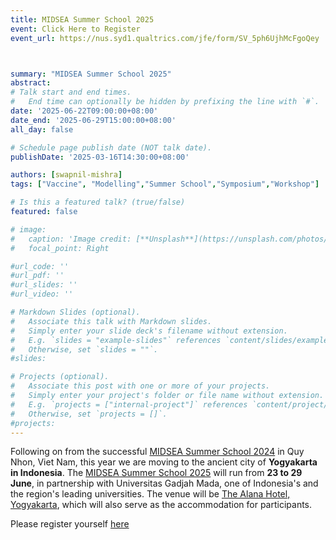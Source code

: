 ```yaml
---
title: MIDSEA Summer School 2025
event: Click Here to Register
event_url: https://nus.syd1.qualtrics.com/jfe/form/SV_5ph6UjhMcFgoQey



summary: "MIDSEA Summer School 2025"
abstract: 
# Talk start and end times.
#   End time can optionally be hidden by prefixing the line with `#`.
date: '2025-06-22T09:00:00+08:00'
date_end: '2025-06-29T15:00:00+08:00'
all_day: false

# Schedule page publish date (NOT talk date).
publishDate: '2025-03-16T14:30:00+08:00'

authors: [swapnil-mishra]
tags: ["Vaccine", "Modelling","Summer School","Symposium","Workshop"]

# Is this a featured talk? (true/false)
featured: false

# image:
#   caption: 'Image credit: [**Unsplash**](https://unsplash.com/photos/bzdhc5b3Bxs)'
#   focal_point: Right

#url_code: ''
#url_pdf: ''
#url_slides: ''
#url_video: ''

# Markdown Slides (optional).
#   Associate this talk with Markdown slides.
#   Simply enter your slide deck's filename without extension.
#   E.g. `slides = "example-slides"` references `content/slides/example-slides.md`.
#   Otherwise, set `slides = ""`.
#slides:

# Projects (optional).
#   Associate this post with one or more of your projects.
#   Simply enter your project's folder or file name without extension.
#   E.g. `projects = ["internal-project"]` references `content/project/deep-learning/index.md`.
#   Otherwise, set `projects = []`.
#projects:
---
```


Following on from the successful [MIDSEA Summer School 2024](/summer-school/2024) in Quy Nhon, Viet Nam, this year we are moving to the ancient city of **Yogyakarta in Indonesia**. The [MIDSEA Summer School 2025](/summer-school/2025) will run from **23 to 29 June**, in partnership with Universitas Gadjah Mada, one of Indonesia's and the region's leading universities. The venue will be [The Alana Hotel, Yogyakarta](https://www.alanahotels.com/en/hotel/view/3/the-alana-yogyakarta-hotel---convention-center), which will also serve as the accommodation for participants. 

Please register yourself [here](https://nus.syd1.qualtrics.com/jfe/form/SV_5ph6UjhMcFgoQey)


<!-- Slides can be added in a few ways:

- **Create** slides using Wowchemy's [_Slides_](https://wowchemy.com/docs/managing-content/#create-slides) feature and link using `slides` parameter in the front matter of the talk file
- **Upload** an existing slide deck to `static/` and link using `url_slides` parameter in the front matter of the talk file
- **Embed** your slides (e.g. Google Slides) or presentation video on this page using [shortcodes](https://wowchemy.com/docs/writing-markdown-latex/).

Further event details, including page elements such as image galleries, can be added to the body of this page. -->

